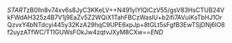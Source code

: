 $START$zB0lln8v74xv6s8JyC3KKeLV++N491ylYlQlCzV55/gsV83HsCTUB24VkFWdAH325z4B7V1j9EaZv5Z2WQiX1TahFBCzWaslU+b2ifi7AVuiKsTbHJ1OrQzvxY4bNTdcyi445y32KzA29hqC9UPE6xpJp+8tGLt5sFgfB3EwTSjDNj6lO8f2uyzATfWC/T11GUWsFOkJw4zqtvJXyM8CXw==$END$